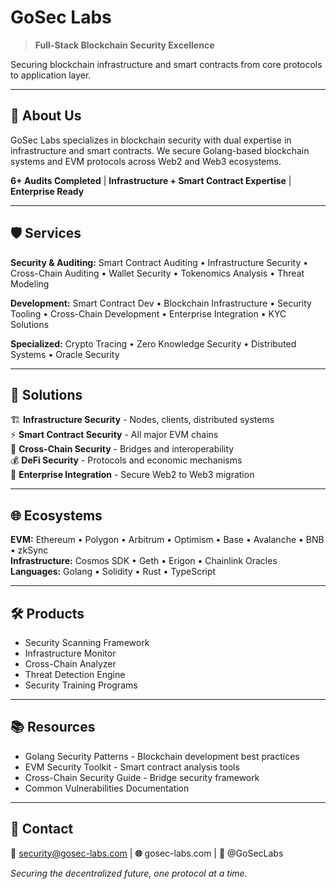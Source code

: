 # GoSec Labs
> **Full-Stack Blockchain Security Excellence**

Securing blockchain infrastructure and smart contracts from core protocols to application layer.

---

## 🔐 About Us
GoSec Labs specializes in blockchain security with dual expertise in infrastructure and smart contracts. We secure Golang-based blockchain systems and EVM protocols across Web2 and Web3 ecosystems.

**6+ Audits Completed** | **Infrastructure + Smart Contract Expertise** | **Enterprise Ready**

---

## 🛡️ Services
**Security & Auditing:** Smart Contract Auditing • Infrastructure Security • Cross-Chain Auditing • Wallet Security • Tokenomics Analysis • Threat Modeling

**Development:** Smart Contract Dev • Blockchain Infrastructure • Security Tooling • Cross-Chain Development • Enterprise Integration • KYC Solutions

**Specialized:** Crypto Tracing • Zero Knowledge Security • Distributed Systems • Oracle Security

---

## 🚀 Solutions
🏗️ **Infrastructure Security** - Nodes, clients, distributed systems  
⚡ **Smart Contract Security** - All major EVM chains  
🌉 **Cross-Chain Security** - Bridges and interoperability  
💰 **DeFi Security** - Protocols and economic mechanisms  
🏢 **Enterprise Integration** - Secure Web2 to Web3 migration  

---

## 🌐 Ecosystems
**EVM:** Ethereum • Polygon • Arbitrum • Optimism • Base • Avalanche • BNB • zkSync  
**Infrastructure:** Cosmos SDK • Geth • Erigon • Chainlink Oracles  
**Languages:** Golang • Solidity • Rust • TypeScript  

---

## 🛠️ Products
- Security Scanning Framework  
- Infrastructure Monitor  
- Cross-Chain Analyzer  
- Threat Detection Engine  
- Security Training Programs  

---

## 📚 Resources
- Golang Security Patterns - Blockchain development best practices  
- EVM Security Toolkit - Smart contract analysis tools  
- Cross-Chain Security Guide - Bridge security framework  
- Common Vulnerabilities Documentation  

---

## 🤝 Contact
**📧** security@gosec-labs.com | **🌐** gosec-labs.com | **📱** @GoSecLabs

*Securing the decentralized future, one protocol at a time.*
